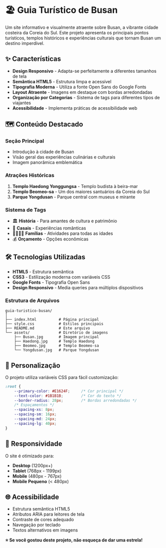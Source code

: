 # 🏖️ Guia Turístico de Busan

Um site informativo e visualmente atraente sobre Busan, a vibrante cidade costeira da Coreia do Sul. Este projeto apresenta os principais pontos turísticos, templos históricos e experiências culturais que tornam Busan um destino imperdível.

## ✨ Características

- **Design Responsivo** - Adapta-se perfeitamente a diferentes tamanhos de tela
- **Semântica HTML5** - Estrutura limpa e acessível
- **Tipografia Moderna** - Utiliza a fonte Open Sans do Google Fonts
- **Layout Atraente** - Imagens em destaque com bordas arredondadas
- **Organização por Categorias** - Sistema de tags para diferentes tipos de viajantes
- **Acessibilidade** - Implementa práticas de acessibilidade web

## 🗺️ Conteúdo Destacado

### Seção Principal
- Introdução à cidade de Busan
- Visão geral das experiências culinárias e culturais
- Imagem panorâmica emblemática

### Atrações Históricas
1. **Templo Haedong Yonggungsa** - Templo budista à beira-mar
2. **Templo Beomeo-sa** - Um dos maiores santuários da Coreia do Sul
3. **Parque Yongdusan** - Parque central com museus e mirante

### Sistema de Tags
- 🏛️ **História** - Para amantes de cultura e patrimônio
- 💑 **Casais** - Experiências românticas
- 👨‍👩‍👧‍👦 **Famílias** - Atividades para todas as idades
- 💰 **Orçamento** - Opções econômicas

## 🛠️ Tecnologias Utilizadas

- **HTML5** - Estrutura semântica
- **CSS3** - Estilização moderna com variáveis CSS
- **Google Fonts** - Tipografia Open Sans
- **Design Responsivo** - Media queries para múltiplos dispositivos

### Estrutura de Arquivos
```
guia-turistico-busan/
│
├── index.html          # Página principal
├── style.css           # Estilos principais
├── README.md           # Este arquivo
└── assets/             # Diretório de imagens
    ├── Busan.jpg       # Imagem principal
    ├── Haedong.jpg     # Templo Haedong
    ├── Beomeo.jpg      # Templo Beomeo-sa
    └── Yongdusan.jpg   # Parque Yongdusan
```

## 🎨 Personalização

O projeto utiliza variáveis CSS para fácil customização:

```css
:root {
    --primary-color: #E1624F;     /* Cor principal */
    --text-color: #1B1B1B;        /* Cor do texto */
    --border-radius: 28px;        /* Bordas arredondadas */
    /* Espaçamentos */
    --spacing-xs: 8px;
    --spacing-sm: 16px;
    --spacing-md: 24px;
    --spacing-lg: 40px;
}
```

## 📱 Responsividade

O site é otimizado para:
- **Desktop** (1200px+)
- **Tablet** (768px - 1199px)
- **Mobile** (480px - 767px)
- **Mobile Pequeno** (< 480px)

## 🌐 Acessibilidade

- Estrutura semântica HTML5
- Atributos ARIA para leitores de tela
- Contraste de cores adequado
- Navegação por teclado
- Textos alternativos em imagens



**⭐️ Se você gostou deste projeto, não esqueça de dar uma estrela!**
